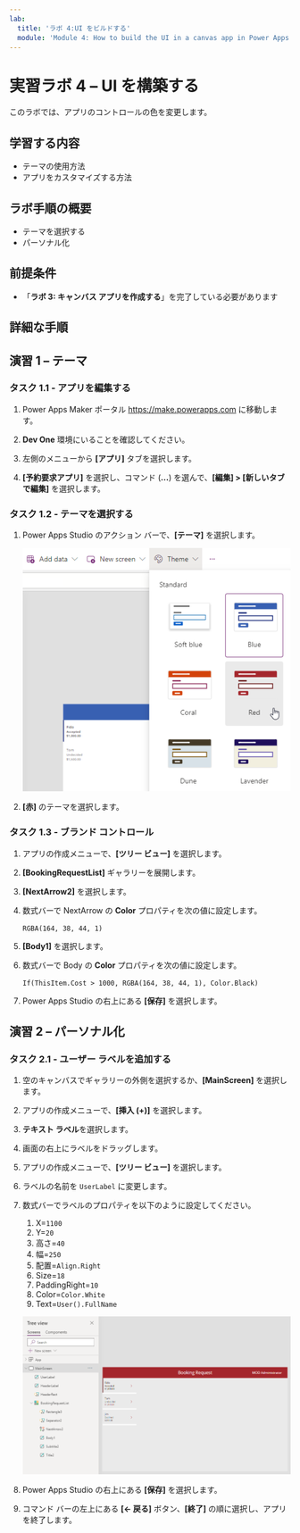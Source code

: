 ```yaml
---
lab:
  title: 'ラボ 4:UI をビルドする'
  module: 'Module 4: How to build the UI in a canvas app in Power Apps'
---
```


# 実習ラボ 4 – UI を構築する

このラボでは、アプリのコントロールの色を変更します。

## 学習する内容

- テーマの使用方法
- アプリをカスタマイズする方法

## ラボ手順の概要

- テーマを選択する
- パーソナル化
  
## 前提条件

- 「**ラボ 3: キャンバス アプリを作成する**」を完了している必要があります

## 詳細な手順

## 演習 1 – テーマ

### タスク 1.1 - アプリを編集する

1. Power Apps Maker ポータル <https://make.powerapps.com> に移動します。

1. **Dev One** 環境にいることを確認してください。

1. 左側のメニューから **[アプリ]** タブを選択します。

1. **[予約要求アプリ]** を選択し、コマンド (**...**) を選んで、**[編集] > [新しいタブで編集]** を選択します。

### タスク 1.2 - テーマを選択する

1. Power Apps Studio のアクション バーで、**[テーマ]** を選択します。

    ![テーマの選択のスクリーンショット。](../media/select-theme.png)

1. **[赤]** のテーマを選択します。

### タスク 1.3 - ブランド コントロール

1. アプリの作成メニューで、**[ツリー ビュー]** を選択します。

1. **[BookingRequestList]** ギャラリーを展開します。

1. **[NextArrow2]** を選択します。

1. 数式バーで NextArrow の **Color** プロパティを次の値に設定します。

    ```powerappsfl
    RGBA(164, 38, 44, 1)
    ```

1. **[Body1]** を選択します。

1. 数式バーで Body の **Color** プロパティを次の値に設定します。

    ```powerappsfl
    If(ThisItem.Cost > 1000, RGBA(164, 38, 44, 1), Color.Black)
    ```

1. Power Apps Studio の右上にある **[保存]** を選択します。


## 演習 2 – パーソナル化

### タスク 2.1 - ユーザー ラベルを追加する

1. 空のキャンバスでギャラリーの外側を選択するか、**[MainScreen]** を選択します。

1. アプリの作成メニューで、**[挿入 (+)]** を選択します。

1. **テキスト ラベル**を選択します。

1. 画面の右上にラベルをドラッグします。

1. アプリの作成メニューで、**[ツリー ビュー]** を選択します。

1. ラベルの名前を `UserLabel` に変更します。

1. 数式バーでラベルのプロパティを以下のように設定してください。

   1. X=`1100`
   1. Y=`20`
   1. 高さ=`40`
   1. 幅=`250`
   1. 配置=`Align.Right`
   1. Size=`18`
   1. PaddingRight=`10`
   1. Color=`Color.White`
   1. Text=`User().FullName`

    ![パーソナル化を含むメイン画面のスクリーンショット。](../media/main-screen-personalized.png)

1. Power Apps Studio の右上にある **[保存]** を選択します。

1. コマンド バーの左上にある **[<- 戻る]** ボタン、**[終了]** の順に選択し、アプリを終了します。
